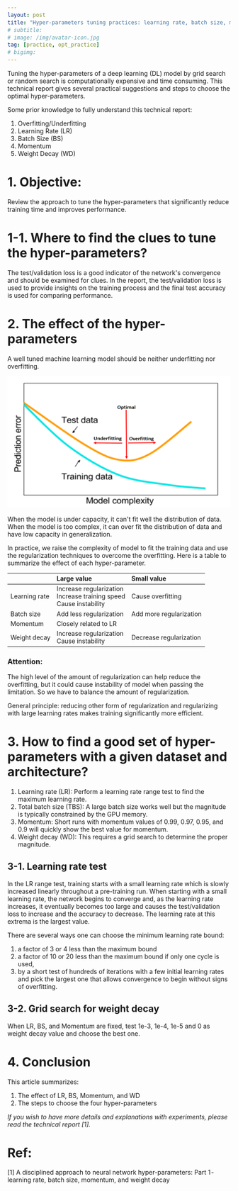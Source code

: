 ```yaml
---
layout: post
title: "Hyper-parameters tuning practices: learning rate, batch size, momentum, and weight decay"
# subtitle:  
# image: /img/avatar-icon.jpg
tag: [practice, opt_practice]
# bigimg:
---
```


Tuning the hyper-parameters of a deep learning (DL) model by grid search or random search is computationally expensive and time consuming. This technical report gives several practical suggestions and steps to choose the optimal hyper-parameters.

Some prior knowledge to fully understand this technical report:
1. Overfitting/Underfitting
2. Learning Rate (LR)
3. Batch Size (BS)
4. Momentum
5. Weight Decay (WD)

# 1. Objective:
Review the approach to tune the hyper-parameters that significantly reduce training time and improves performance.

# 1-1. Where to find the clues to tune the hyper-parameters?
The test/validation loss is a good indicator of the network's convergence and should be examined for clues. In the report, the test/validation loss is used to provide insights on the training process and the final test accuracy is used for comparing performance.

# 2. The effect of the hyper-parameters
A well tuned machine learning model should be neither underfitting nor overfitting.

![Overfitting_underfitting](/img/post_img/2020-04-13-hyper-parameters-tuning-practices/overfitting_underfitting.png)

When the model is under capacity, it can't fit well the distribution of data. When the model is too complex, it can over fit the distribution of data and have low capacity in generalization.

In practice, we raise the complexity of model to fit the training data and use the regularization techniques to overcome the overfitting. Here is a table to summarize the effect of each hyper-parameter.

|  | Large value | Small value |
| :------ |:--- | :--- |
| Learning rate | Increase regularization<br> Increase training speed<br> Cause instability | Cause overfitting
| Batch size | Add less regularization | Add more regularization |
| Momentum | Closely related to LR ||
| Weight decay | Increase regularization <br> Cause instability <br>| Decrease regularization |

### Attention:
The high level of the amount of regularization can help reduce the overfitting, but it could cause instability of model when passing the limitation. So we have to balance the amount of regularization.

General principle: reducing other form of regularization and regularizing with large learning rates makes training significantly more efficient.

# 3. How to find a good set of hyper-parameters with a given dataset and architecture?

1. Learning rate (LR): Perform a learning rate range test to find the maximum learning rate.
2. Total batch size (TBS): A large batch size works well but the magnitude is typically constrained by the GPU memory.
3. Momentum: Short runs with momentum values of 0.99, 0.97, 0.95, and 0.9 will quickly show the best value for momentum.
4. Weight decay (WD): This requires a grid search to determine the proper magnitude.

## 3-1. Learning rate test

In the LR range test, training starts with a small learning rate which is slowly increased linearly throughout a pre-training run. When starting with a small learning rate, the network begins to converge and, as the learning rate increases, it eventually becomes too large and causes the test/validation loss to increase and the accuracy to decrease. The learning rate at this extrema is the largest value.

There are several ways one can choose the minimum learning rate bound:

1. a factor of 3 or 4 less than the maximum bound
2. a factor of 10 or 20 less than the maximum bound if only one cycle is used,
3. by a short test of hundreds of iterations with a few initial learning rates and pick the largest one that allows convergence to begin without signs of overfitting.

## 3-2. Grid search for weight decay
When LR, BS, and Momentum are fixed, test 1e-3, 1e-4, 1e-5 and 0 as weight decay value and choose the best one.

# 4. Conclusion
This article summarizes:
1. The effect of LR, BS, Momentum, and WD
2. The steps to choose the four hyper-parameters

*If you wish to have more details and explanations with experiments, please read the technical report [1].*

# Ref:
[1] A disciplined approach to neural network hyper-parameters: Part 1 - learning rate, batch size, momentum, and weight decay